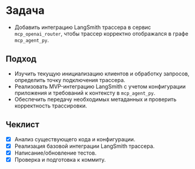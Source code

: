 # Задача

- Добавить интеграцию LangSmith трассера в сервис `mcp_openai_router`, чтобы трассер корректно отображался в графе `mcp_agent_py`.

## Подход

- Изучить текущую инициализацию клиентов и обработку запросов, определить точку подключения трассера.
- Реализовать MVP-интеграцию LangSmith с учетом конфигурации приложения и требований к контексту в `mcp_agent_py`.
- Обеспечить передачу необходимых метаданных и проверить корректность трассировки.

## Чеклист

- [x] Анализ существующего кода и конфигурации.
- [x] Реализация базовой интеграции LangSmith трассера.
- [x] Написание/обновление тестов.
- [x] Проверка и подготовка к коммиту.
